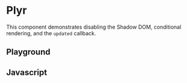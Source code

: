 # Plyr

This component demonstrates disabling the Shadow DOM, conditional rendering, and the `updated` callback.

<script src="/components/plyr.js" type="module"></script>

<style>
	ardi-plyr {
		display: block;
		width: 100%;
	}
</style>

## Playground

<element-story>
  <script type="application/json">
    {
      "src": {
        "type": "text"
      },
      "type": {
        "type": "list",
        "options": ["youtube", "vimeo", "video", "audio"]
      }
    }
  </script>
  <ardi-plyr type="youtube" src="bTqVqk7FSmY"></ardi-plyr>
</element-story>

## Javascript

[](../components/plyr.js ':include')
